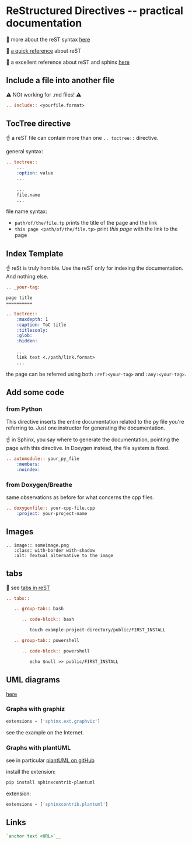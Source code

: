 
# ReStructured Directives -- practical documentation

:link: more about the reST syntax [here](https://docs.typo3.org/m/typo3/docs-how-to-document/main/en-us/WritingReST/Index.html)

:link: [a quick reference](https://docs.typo3.org/m/typo3/docs-how-to-document/main/en-us/WritingReST/CheatSheet.html) about reST

:link: a excellent reference about reST and sphinx [here](https://chiplicity.readthedocs.io/en/latest/Using_Sphinx/index.html)

## Include a file into another file

:warning: NOt working for .md files! :warning:

```rst
.. include:: <yourfile.format>
```

## TocTree directive

:point_up: a reST file can contain more than one `.. toctree::` directive. 

general syntax:

```rst
.. toctree::
	...
	:option: value
	...
	
	...
	file.name
	...
```

file name syntax:

- `path/of/the/file.tp` prints the title of the page and the link
- `this page <path/of/the/file.tp>` print *this page* with the link to the page

## Index Template

:point_up: reSt is truly horrible. Use the reST only for indexing the documentation. And nothing else. 

```rst
.. _your-tag:

page title
==========

.. toctree::
	:maxdepth: 1
	:caption: ToC title
	:titlesonly:
	:glob:
	:hidden:
	
	...
	link text <./path/link.format>
	...

```

the page can be referred using both `:ref:<your-tag>` and `:any:<your-tag>`. 

## Add some code

### from Python

This directive inserts the entire documentation related to the py file you're referring to. Just one instructor for generating the documentation. 

:point_up: in Sphinx, you say where to generate the documentation, pointing the page with this directive. In Doxygen instead, the file system is fixed. 

```rst
.. automodule:: your_py_file
    :members:
    :noindex:
```

### from Doxygen/Breathe

same observations as before for what concerns the cpp files. 

```rst
.. doxygenfile:: your-cpp-file.cpp
    :project: your-project-name
```

## Images

```
.. image:: someimage.png
   :class: with-border with-shadow
   :alt: Textual alternative to the image
```

## tabs

:link: see [tabs in reST](https://docs.typo3.org/m/typo3/docs-how-to-document/main/en-us/WritingReST/CheatSheet.html#tabs)

```rst
.. tabs::

   .. group-tab:: bash

      .. code-block:: bash

         touch example-project-directory/public/FIRST_INSTALL

   .. group-tab:: powershell

      .. code-block:: powershell

         echo $null >> public/FIRST_INSTALL
```

## UML diagrams

[here](https://chiplicity.readthedocs.io/en/latest/Using_Sphinx/UsingGraphicsAndDiagramsInSphinx.html)

### Graphs with graphiz

```py
extensions = ['sphinx.ext.graphviz']
```

see the example on the Internet.

### Graphs with plantUML

see in particular [plantUML on gitHub](https://github.com/sphinx-contrib/plantuml) 

install the extension:

```bash
pip install sphinxcontrib-plantuml
```

extension:

```py
extensions = ['sphinxcontrib.plantuml']
```

## Links

```rst
`anchor text <URL>`__
```
